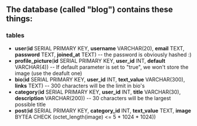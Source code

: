 ## The database (called "blog") contains these things:
### tables
- **user**(**id** SERIAL PRIMARY KEY, **username** VARCHAR(20), **email** TEXT, **password** TEXT, **joined_at** TEXT) -- the password is obviously hashed :)
- **profile_picture**(**id** SERIAL PRIMARY KEY, **user_id** INT, **default** VARCHAR(4)) -- If default parameter is set to "true", we won't store the image (use the deafult one)
- **bio**(**id** SERIAL PRIMARY KEY, **user_id** INT, **text_value** VARCHAR(300), **links** TEXT) -- 300 characters will be the limit in bio's
- **category**(**id** SERIAL PRIMARY KEY, **user_id** INT, **title** VARCHAR(30), **description** VARCHAR(200)) -- 30 characters will be the largest possible title
- **post**(**id** SERIAL PRIMARY KEY, **category_id** INT, **text_value** TEXT, **image** BYTEA CHECK (octet_length(image) <= 5 * 1024 * 1024))